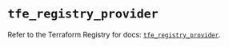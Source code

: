 # `tfe_registry_provider`

Refer to the Terraform Registry for docs: [`tfe_registry_provider`](https://registry.terraform.io/providers/hashicorp/tfe/0.67.0/docs/resources/registry_provider).
